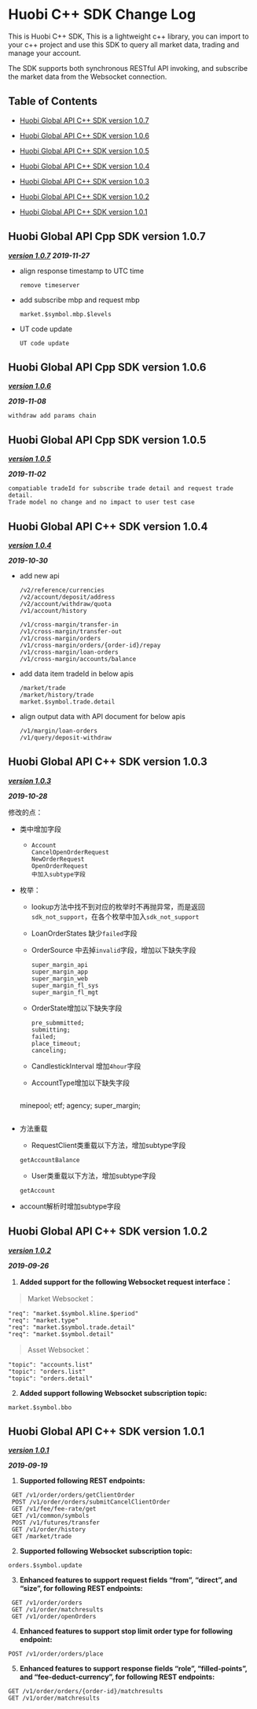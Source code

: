 # Huobi C++ SDK Change Log



This is Huobi C++ SDK, This is a lightweight c++ library, you can import to your c++ project and use this SDK to query all market data, trading and manage your account.



The SDK supports both synchronous RESTful API invoking, and subscribe the market data from the Websocket connection.







## Table of Contents

- [Huobi Global API C++ SDK version 1.0.7](#Huobi-Global-API-c++-SDK-version-1.0.7)

- [Huobi Global API C++ SDK version 1.0.6](#Huobi-Global-API-c++-SDK-version-1.0.6)

- [Huobi Global API C++ SDK version 1.0.5](#Huobi-Global-API-c++-SDK-version-1.0.5)

- [Huobi Global API C++ SDK version 1.0.4](#Huobi-Global-API-c++-SDK-version-1.0.4)

- [Huobi Global API C++ SDK version 1.0.3](#Huobi-Global-API-c++-SDK-version-1.0.3)

- [Huobi Global API C++ SDK version 1.0.2](#Huobi-Global-API-c++-SDK-version-1.0.2)

- [Huobi Global API C++ SDK version 1.0.1](#Huobi-Global-API-c++-SDK-version-1.0.1)


## Huobi Global API Cpp SDK version 1.0.7

[***version 1.0.7***](https://github.com/HuobiRDCenter/huobi_Cpp/releases)
***2019-11-27***

- align response timestamp to UTC time
    ```
    remove timeserver
    ```
- add subscribe mbp and request mbp
    ```
    market.$symbol.mbp.$levels
    ```
  
- UT code update
    ```
    UT code update
    ```


## Huobi Global API Cpp SDK version 1.0.6

[***version 1.0.6***](https://github.com/HuobiRDCenter/huobi_Cpp/releases)

***2019-11-08***
```
withdraw add params chain
```

## Huobi Global API Cpp SDK version 1.0.5

[***version 1.0.5***](https://github.com/HuobiRDCenter/huobi_Cpp/releases)

***2019-11-02***
```
compatiable tradeId for subscribe trade detail and request trade detail.
Trade model no change and no impact to user test case
```


## Huobi Global API C++ SDK version 1.0.4

[***version 1.0.4***](https://github.com/HuobiRDCenter/huobi_Cpp/releases)

***2019-10-30***


- add new api

    ```
    /v2/reference/currencies
    /v2/account/deposit/address
    /v2/account/withdraw/quota
    /v1/account/history
    
    /v1/cross-margin/transfer-in
    /v1/cross-margin/transfer-out
    /v1/cross-margin/orders
    /v1/cross-margin/orders/{order-id}/repay
    /v1/cross-margin/loan-orders
    /v1/cross-margin/accounts/balance
    ```

- add data item tradeId in below apis
    ```
    /market/trade
    /market/history/trade
    market.$symbol.trade.detail
    ```

- align output data with API document for below apis
    ```
    /v1/margin/loan-orders   
    /v1/query/deposit-withdraw 
    ```

## Huobi Global API C++ SDK version 1.0.3

[***version 1.0.3***](https://github.com/HuobiRDCenter/huobi_Cpp/releases)

***2019-10-28***

修改的点：

- 类中增加字段

  - ```
    Account 
    CancelOpenOrderRequest 
    NewOrderRequest
    OpenOrderRequest
    中加入subtype字段
    ```

- 枚举：

  - lookup方法中找不到对应的枚举时不再抛异常，而是返回`sdk_not_support`，在各个枚举中加入`sdk_not_support`

  - LoanOrderStates 缺少`failed`字段

  - OrderSource 中去掉`invalid`字段，增加以下缺失字段

    ```
    super_margin_api
    super_margin_app
    super_margin_web
    super_margin_fl_sys
    super_margin_fl_mgt
    ```

  - OrderState增加以下缺失字段

    ```
    pre_submmitted;
    submitting;
    failed;
    place_timeout;
    canceling;  
    ```

  - CandlestickInterval 增加`4hour`字段

  - AccountType增加以下缺失字段
    ```
  minepool;
    etf;
    agency;
    super_margin;
    ```
  
- 方法重载

  - RequestClient类重载以下方法，增加subtype字段

  ```
  getAccountBalance 
  ```

  - User类重载以下方法，增加subtype字段

  ```
  getAccount
  ```

- account解析时增加subtype字段


## Huobi Global API C++ SDK version 1.0.2

[***version 1.0.2***](https://github.com/HuobiRDCenter/huobi_Cpp/releases)

***2019-09-26***

1.  **Added support for the following Websocket request interface：**

> Market Websocket：

```
"req": "market.$symbol.kline.$period"
"req": "market.type"
"req": "market.$symbol.trade.detail"
"req": "market.$symbol.detail"
```

> Asset Websocket：

```
"topic": "accounts.list"
"topic": "orders.list"
"topic": "orders.detail"
```

2. **Added support following Websocket subscription topic:**

```
market.$symbol.bbo
```

 

## Huobi Global API C++ SDK version 1.0.1

[***version 1.0.1***](https://github.com/HuobiRDCenter/huobi_Cpp/releases)

 ***2019-09-19***

1. **Supported following REST endpoints:**

```
 GET /v1/order/orders/getClientOrder
 POST /v1/order/orders/submitCancelClientOrder
 GET /v1/fee/fee-rate/get
 GET /v1/common/symbols
 POST /v1/futures/transfer
 GET /v1/order/history
 GET /market/trade
```

2. **Supported following Websocket subscription topic:**

 ```
 orders.$symbol.update
 ```

3. **Enhanced features to support request fields “from”, “direct”, and “size”, for following REST endpoints:**

```
 GET /v1/order/orders
 GET /v1/order/matchresults
 GET /v1/order/openOrders
```

4. **Enhanced features to support stop limit order type for following endpoint:**

```
POST /v1/order/orders/place
```

5. **Enhanced features to support response fields “role”, “filled-points”, and “fee-deduct-currency”, for following REST endpoints:**

 ```
 GET /v1/order/orders/{order-id}/matchresults
 GET /v1/order/matchresults
 ```
